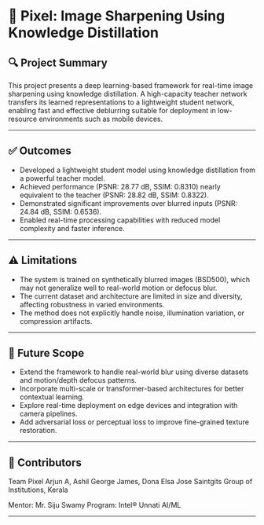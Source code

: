 # 📸 Pixel: Image Sharpening Using Knowledge Distillation

## 🔍 Project Summary

This project presents a deep learning-based framework for real-time image sharpening using knowledge distillation. A high-capacity teacher network transfers its learned representations to a lightweight student network, enabling fast and effective deblurring suitable for deployment in low-resource environments such as mobile devices.

---

## ✅ Outcomes

* Developed a lightweight student model using knowledge distillation from a powerful teacher model.
* Achieved performance (PSNR: 28.77 dB, SSIM: 0.8310) nearly equivalent to the teacher (PSNR: 28.82 dB, SSIM: 0.8322).
* Demonstrated significant improvements over blurred inputs (PSNR: 24.84 dB, SSIM: 0.6536).
* Enabled real-time processing capabilities with reduced model complexity and faster inference.

---

## ⚠ Limitations

* The system is trained on synthetically blurred images (BSD500), which may not generalize well to real-world motion or defocus blur.
* The current dataset and architecture are limited in size and diversity, affecting robustness in varied environments.
* The method does not explicitly handle noise, illumination variation, or compression artifacts.

---

## 🚀 Future Scope

* Extend the framework to handle real-world blur using diverse datasets and motion/depth defocus patterns.
* Incorporate multi-scale or transformer-based architectures for better contextual learning.
* Explore real-time deployment on edge devices and integration with camera pipelines.
* Add adversarial loss or perceptual loss to improve fine-grained texture restoration.

---

## 👥 Contributors

Team Pixel
Arjun A, Ashil George James, Dona Elsa Jose
Saintgits Group of Institutions, Kerala

Mentor: Mr. Siju Swamy
Program: Intel® Unnati AI/ML

---
